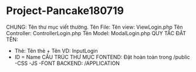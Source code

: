 # Project-Pancake180719
CHUNG:
Tên thư mục viết thường.
Tên File: 
  Tên view: ViewLogin.php
  Tên Controller: ControllerLogin.php
  Tên Model: ModalLogin.php
QUY TẮC ĐĂT TÊN:
- Thẻ: Tên thẻ + Tên
  VD: InputLogin
- ID = Name
CẤU TRÚC THƯ MỤC
FONTEND:
Đặt hoàn toàn trong /public
-CSS
-JS
-FONT
BACKEND: /APPLICATION
